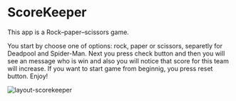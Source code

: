 # ScoreKeeper
This app is a Rock–paper–scissors game.

You start by choose one of options: rock, paper or scissors, separetly for Deadpool and Spider-Man. 
Next you press check button and then you will see an message who is win and also you will notice that score for this team will increase. 
If you want to start game from beginnig, you press reset button. Enjoy!

![layout-scorekeeper](https://user-images.githubusercontent.com/33321088/35193218-dfe21316-fe9f-11e7-8390-29fe12882981.png)
